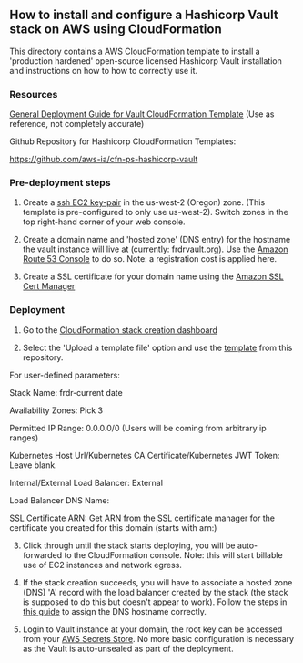 ## How to install and configure a Hashicorp Vault stack on AWS using CloudFormation ##

This directory contains a AWS CloudFormation template to install a 'production hardened' open-source licensed Hashicorp Vault installation and instructions on how to how to correctly use it.

### Resources ###


[General Deployment Guide for Vault CloudFormation Template](https://aws-ia.github.io/cfn-ps-hashicorp-vault/) (Use as reference, not completely accurate)


Github Repository for Hashicorp CloudFormation Templates:

https://github.com/aws-ia/cfn-ps-hashicorp-vault

### Pre-deployment steps ###

1. Create a [ssh EC2 key-pair](https://us-west-2.console.aws.amazon.com/ec2/home?region=us-west-2#KeyPairs) in the us-west-2 (Oregon) zone. (This template is pre-configured to only use us-west-2). Switch zones in the top right-hand corner of your web console.


2. Create a domain name and 'hosted zone' (DNS entry) for the hostname the vault instance will live at (currently: frdrvault.org). Use the [Amazon Route 53 Console](https://us-east-1.console.aws.amazon.com/route53/v2/home?region=us-east-1#Dashboard) to do so. Note: a registration cost is applied here.


3. Create a SSL certificate for your domain name using the [Amazon SSL Cert Manager](https://us-west-2.console.aws.amazon.com/acm/home?region=us-west-2#/certificates/list)


### Deployment ###

1. Go to the [CloudFormation stack creation dashboard](https://us-west-2.console.aws.amazon.com/cloudformation/home?region=us-west-2#/stacks/create)

2. Select the 'Upload a template file' option and use the [template](./quickstart-hashicorp-vault-main.template.yaml) from this repository.

For user-defined parameters:

Stack Name: frdr-current date

Availability Zones: Pick 3

Permitted IP Range: 0.0.0.0/0 (Users will be coming from arbitrary ip ranges)

Kubernetes Host Url/Kubernetes CA Certificate/Kubernetes JWT Token: Leave blank.

Internal/External Load Balancer: External

Load Balancer DNS Name: <domain name>

SSL Certificate ARN: Get ARN from the SSL certificate manager for the certificate you created for this domain (starts with arn:)

3. Click through until the stack starts deploying, you will be auto-forwarded to the CloudFormation console. Note: this will start billable use of EC2 instances and network egress.

4. If the stack creation succeeds, you will have to associate a hosted zone (DNS) 'A' record with the load balancer created by the stack (the stack is supposed to do this but doesn't appear to work). Follow the steps in [this guide](https://docs.aws.amazon.com/Route53/latest/DeveloperGuide/routing-to-elb-load-balancer.html) to assign the DNS hostname correctly.

5. Login to Vault instance at your domain, the root key can be accessed from your [AWS Secrets Store](https://us-west-2.console.aws.amazon.com/secretsmanager/listsecrets?region=us-west-2). No more basic configuration is necessary as the Vault is auto-unsealed as part of the deployment.

 
